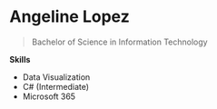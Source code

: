 # Angeline Lopez
> Bachelor of Science in Information Technology 

**Skills**
- Data Visualization
- C# (Intermediate)
- Microsoft 365
